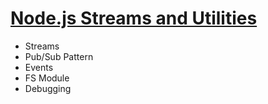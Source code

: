 # [Node.js Streams and Utilities](https://softuni.bg/trainings/4364/js-back-end-january-2024#lesson-64818)
- Streams
- Pub/Sub Pattern
- Events
- FS Module
- Debugging